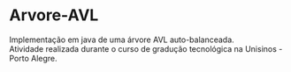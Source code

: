 # Arvore-AVL <br>
Implementação em java de uma árvore AVL auto-balanceada. <br>
Atividade realizada durante o curso de gradução tecnológica na Unisinos - Porto Alegre.
